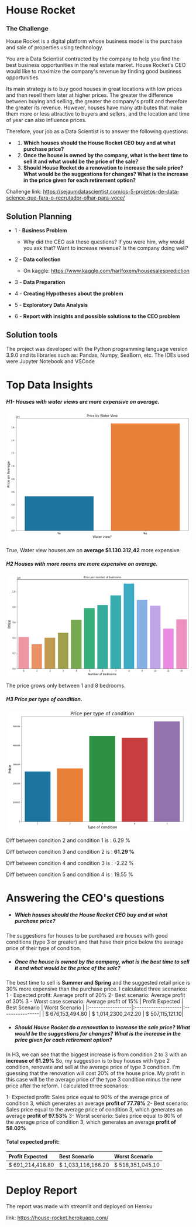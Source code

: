 # House Rocket

### The Challenge

House Rocket is a digital platform whose business model is the purchase and sale of properties using technology.

You are a Data Scientist contracted by the company to help you find the best business opportunities in the real estate market.
House Rocket's CEO would like to maximize the company's revenue by finding good business opportunities.

Its main strategy is to buy good houses in great locations with low prices and then resell them later at higher prices. 
The greater the difference between buying and selling, the greater the company's profit and therefore the greater its revenue.
However, houses have many attributes that make them more or less attractive to buyers and sellers, and the location and time of year can also influence prices.

Therefore, your job as a Data Scientist is to answer the following questions:

- 1. **Which houses should the House Rocket CEO buy and at what purchase price?**

- 2. **Once the house is owned by the company, what is the best time to sell it and what would be the price of the sale?**

- 3. **Should House Rocket do a renovation to increase the sale price? What would be the suggestions for changes? What is the increase in the price given for each retirement option?**

Challenge link: https://sejaumdatascientist.com/os-5-projetos-de-data-science-que-fara-o-recrutador-olhar-para-voce/

## Solution Planning
- 1 - **Business Problem**
    -  Why did the CEO ask these questions? If you were him, why would you ask that? Want to increase revenue? Is the company doing well?

- 2 - **Data collection**
    - On kaggle:  https://www.kaggle.com/harlfoxem/housesalesprediction
- 3 - **Data Preparation**
- 4 - **Creating Hypotheses about the problem**
- 5 - **Exploratory Data Analysis**
- 6 - **Report with insights and possible solutions to the CEO problem**

## Solution tools
The project was developed with the Python programming language version 3.9.0 and its libraries such as: Pandas, Numpy, SeaBorn, etc.
The IDEs used were Jupyter Notebook and VSCode

# Top Data Insights

##### H1- Houses with water views are more expensive on average.
![image](img/H1.png)

True, Water view houses are on **average $1.130.312,42** more expensive
##### H2 Houses with more rooms are more expensive on average.
![image](img/H4.png)

The price grows only between 1 and 8 bedrooms.
##### H3 Price per type of condition.
![image](img/H9.png)

Diff between condition  2 and condition  1  is : 6.29 % 

Diff between condition  3 and condition  2  is : **61.29 %** 

Diff between condition  4 and condition  3  is : -2.22 % 

Diff between condition  5 and condition  4  is : 19.55 %

# Answering the CEO's questions
- ##### Which houses should the House Rocket CEO buy and at what purchase price?
The suggestions for houses to be purchased are houses with good conditions (type 3 or greater) and that have their price below the average price of their type of condition.

- #####  Once the house is owned by the company, what is the best time to sell it and what would be the price of the sale?
The best time to sell is **Summer and Spring** and the suggested retail price is 30% more expensive than the purchase price.
I calculated three scenarios:
1 - Expected profit: Average profit of 20%
2- Best scenario: Average profit of 30%
3 - Worst case scenario: Average profit of 15%
| Profit Expected   | Best Scenario       | Worst Scenario  |
|:------------------|:--------------------|:----------------|
| \$ 676,153,494.80 | \$ 1,014,2300,242.20  | \$ 507,115,121.10|

- ##### Should House Rocket do a renovation to increase the sale price? What would be the suggestions for changes? What is the increase in the price given for each retirement option?
In H3, we can see that the biggest increase is from condition 2 to 3 with an **increase of 61.29%**
So, my suggestion is to buy houses with type 2 condition, renovate and sell at the average price of type 3 condition.
I'm guessing that the renovation will cost 20% of the house price.
My profit in this case will be the average price of the type 3 condition minus the new price after the reform.
I calculated three scenarios:

1- Expected profit: Sales price equal to 90% of the average price of condition 3, which generates an average **profit of 77.78%**
2- Best scenario: Sales price equal to the average price of condition 3, which generates an average **profit of 97.53%**
3- Worst scenario: Sales price equal to 80% of the average price of condition 3, which generates an average **profit of 58.02%**

#### Total expected profit:

| Profit Expected   | Best Scenario       | Worst Scenario  |
|:------------------|:--------------------|:----------------|
| \$ 691,214,418.80 | \$ 1,033,116,166.20  | \$ 518,351,045.10|

# Deploy Report
The report was made with streamlit and deployed on Heroku

link: https://house-rocket.herokuapp.com/













